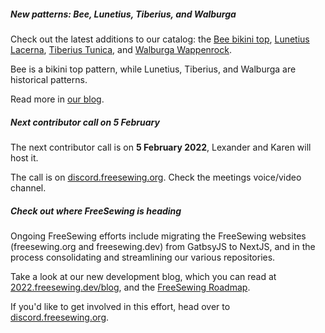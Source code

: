 ##### New patterns: Bee, Lunetius, Tiberius, and Walburga

Check out the latest additions to our catalog: the [Bee bikini top](/designs/bee/), [Lunetius Lacerna](/designs/lunetius/), [Tiberius Tunica](/designs/tiberius/), and [Walburga Wappenrock](/designs/walburga/).

Bee is a bikini top pattern, while Lunetius, Tiberius, and Walburga are historical patterns.

Read more in [our blog](/blog/freesewing-2-19/).

##### Next contributor call on 5 February

The next contributor call is on **5 February 2022**, Lexander and Karen will host it.

The call is on [discord.freesewing.org](https://discord.freesewing.org/).
Check the meetings voice/video channel.

##### Check out where FreeSewing is heading

Ongoing FreeSewing efforts include migrating the FreeSewing websites (freesewing.org and freesewing.dev) from
GatbsyJS to NextJS, and in the process consolidating and streamlining our various repositories.

Take a look at our new development blog, which you can read at [2022.freesewing.dev/blog](https://2022.freesewing.dev/blog), and the [FreeSewing Roadmap](https://github.com/freesewing/freesewing/discussions/1278).

If you'd like to get involved in this effort, head over to [discord.freesewing.org](https://discord.freesewing.org/).
